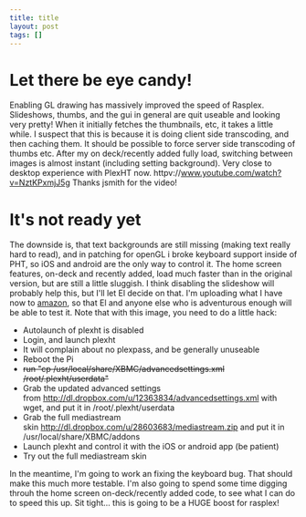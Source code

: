 ```yaml
---
title: title
layout: post
tags: []
---
```



Let there be eye candy!
=======================

Enabling GL drawing has massively improved the speed of Rasplex. Slideshows, thumbs, and the gui in general are quit useable and looking very pretty! When it initially fetches the thumbnails, etc, it takes a little while. I suspect that this is because it is doing client side transcoding, and then caching them. It should be possible to force server side transcoding of thumbs etc. After my on deck/recently added fully load, switching between images is almost instant (including setting background). Very close to desktop experience with PlexHT now. httpv://www.youtube.com/watch?v=NztKPxmjJ5g Thanks jsmith for the video!  

It's not ready yet
==================

The downside is, that text backgrounds are still missing (making text really hard to read), and in patching for openGL i broke keyboard support inside of PHT, so iOS and android are the only way to control it. The home screen features, on-deck and recently added, load much faster than in the original version, but are still a little sluggish. I think disabling the slideshow will probably help this, but I'll let El decide on that. I'm uploading what I have now to [amazon](http://rasplex.srvthe.net/rasplex-unstable.img.zip), so that El and anyone else who is adventurous enough will be able to test it. Note that with this image, you need to do a little hack:

-   Autolaunch of plexht is disabled
-   Login, and launch plexht
-   It will complain about no plexpass, and be generally unuseable
-   Reboot the Pi
-   ~~run "cp /usr/local/share/XBMC/advancedsettings.xml /root/.plexht/userdata"~~
-   Grab the updated advanced settings from http://dl.dropbox.com/u/12363834/advancedsettings.xml with wget, and put it in /root/.plexht/userdata
-   Grab the full mediastream skin http://dl.dropbox.com/u/28603683/mediastream.zip and put it in /usr/local/share/XBMC/addons
-   Launch plexht and control it with the iOS or android app (be patient)
-   Try out the full mediastream skin

In the meantime, I'm going to work an fixing the keyboard bug. That should make this much more testable. I'm also going to spend some time digging throuh the home screen on-deck/recently added code, to see what I can do to speed this up. Sit tight... this is going to be a HUGE boost for rasplex!

